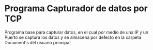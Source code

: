 # Programa Capturador de datos por TCP

Programa base para capturar datos, en el cual por medio de una IP y un Puerto se captura los datos y se almacena por defecto en la carpeta Document's del usuario principal

